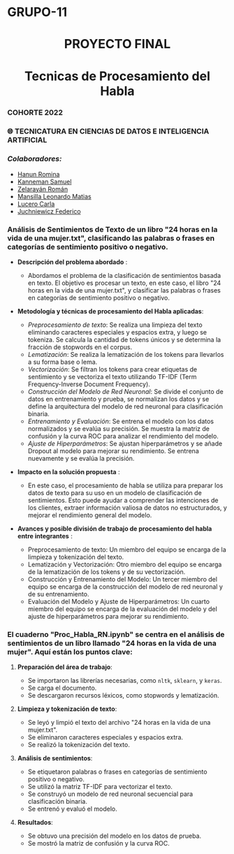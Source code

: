 # GRUPO-11

<h1 align="center"> PROYECTO FINAL </h1>
<h1 align="center"> Tecnicas de Procesamiento del Habla </h1>

### COHORTE 2022

### :globe_with_meridians: TECNICATURA EN CIENCIAS DE DATOS E INTELIGENCIA ARTIFICIAL

### *Colaboradores:*

- [Hanun Romina](https://github.com/RomiHanun) 
- [Kanneman Samuel](https://github.com/samuelkanneman)
- [Zelarayán Román ](https://github.com/romanzelararg)
- [Mansilla Leonardo Matias ](https://github.com/LMmansilla)
- [Lucero Carla](https://github.com/CarlaLucerocd)
- [Juchniewicz Federico](https://github.com/FJISPC) 

### Análisis de Sentimientos de Texto de un libro "24 horas en la vida de una mujer.txt", clasificando las palabras o frases en categorías de sentimiento positivo o negativo.

- **Descripción del problema abordado** :

  * Abordamos el problema de la clasificación de sentimientos basada en texto. El objetivo es procesar un texto, en este caso, el libro "24 horas en la vida de una mujer.txt", y clasificar las palabras o frases en categorías de sentimiento positivo o negativo.

- **Metodología y técnicas de procesamiento del Habla aplicadas**:
  
    * *Preprocesamiento de texto*: Se realiza una limpieza del texto eliminando caracteres especiales y espacios extra, y luego se tokeniza. Se calcula la cantidad de tokens únicos y se determina la fracción de stopwords en el corpus.
    * *Lematización*: Se realiza la lematización de los tokens para llevarlos a su forma base o lema.
    * *Vectorización*: Se filtran los tokens para crear etiquetas de sentimiento y se vectoriza el texto utilizando TF-IDF (Term Frequency-Inverse Document Frequency).
    * *Construcción del Modelo de Red Neuronal*: Se divide el conjunto de datos en entrenamiento y prueba, se normalizan los datos y se define la arquitectura del modelo de red neuronal para clasificación binaria.
    * *Entrenamiento y Evaluación*: Se entrena el modelo con los datos normalizados y se evalúa su precisión. Se muestra la matriz de confusión y la curva ROC para analizar el rendimiento del modelo.
    * *Ajuste de Hiperparámetros*: Se ajustan hiperparámetros y se añade Dropout al modelo para mejorar su rendimiento. Se entrena nuevamente y se evalúa la precisión.
      
- **Impacto en la solución propuesta** :
  * En este caso, el procesamiento de habla se utiliza para preparar los datos de texto para su uso en un modelo de clasificación de sentimientos. Esto puede ayudar a comprender las intenciones de los clientes, extraer información valiosa de datos no estructurados, y mejorar el rendimiento general del modelo.

- **Avances y posible división de trabajo de procesamiento del habla entre integrantes** :
    * Preprocesamiento de texto: Un miembro del equipo se encarga de la limpieza y tokenización del texto.
    * Lematización y Vectorización: Otro miembro del equipo se encarga de la lematización de los tokens y de su vectorización.
    * Construcción y Entrenamiento del Modelo: Un tercer miembro del equipo se encarga de la construcción del modelo de red neuronal y de su entrenamiento.
    * Evaluación del Modelo y Ajuste de Hiperparámetros: Un cuarto miembro del equipo se encarga de la evaluación del modelo y del ajuste de hiperparámetros para mejorar su rendimiento.

### El cuaderno "Proc_Habla_RN.ipynb" se centra en el análisis de sentimientos de un libro llamado "24 horas en la vida de una mujer". Aquí están los puntos clave:
1. **Preparación del área de trabajo**:
   - Se importaron las librerías necesarias, como `nltk`, `sklearn`, y `keras`.
   - Se carga el documento.
   - Se descargaron recursos léxicos, como stopwords y lematización.

2. **Limpieza y tokenización de texto**:
   - Se leyó y limpió el texto del archivo "24 horas en la vida de una mujer.txt".
   - Se eliminaron caracteres especiales y espacios extra.
   - Se realizó la tokenización del texto.

3. **Análisis de sentimientos**:
   - Se etiquetaron palabras o frases en categorías de sentimiento positivo o negativo.
   - Se utilizó la matriz TF-IDF para vectorizar el texto.
   - Se construyó un modelo de red neuronal secuencial para clasificación binaria.
   - Se entrenó y evaluó el modelo.

4. **Resultados**:
   - Se obtuvo una precisión del modelo en los datos de prueba.
   - Se mostró la matriz de confusión y la curva ROC.
